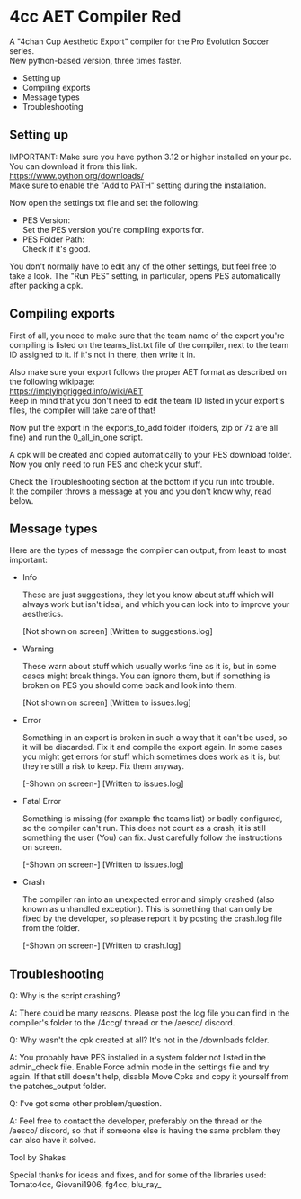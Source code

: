 # 4cc AET Compiler Red
A "4chan Cup Aesthetic Export" compiler for the Pro Evolution Soccer series.  
New python-based version, three times faster.

- Setting up
- Compiling exports
- Message types
- Troubleshooting


## Setting up

IMPORTANT: Make sure you have python 3.12 or higher installed on your pc.  
You can download it from this link.  
https://www.python.org/downloads/  
Make sure to enable the "Add to PATH" setting during the installation.

Now open the settings txt file and set the following:
- PES Version:  
  Set the PES version you're compiling exports for.
- PES Folder Path:  
  Check if it's good.

You don't normally have to edit any of the other settings, but feel free to
take a look. The "Run PES" setting, in particular, opens PES automatically after
packing a cpk.


## Compiling exports

First of all, you need to make sure that the team name of the export you're
compiling is listed on the teams_list.txt file of the compiler, next to the
team ID assigned to it. If it's not in there, then write it in.

Also make sure your export follows the proper AET format as described on the
following wikipage:  
https://implyingrigged.info/wiki/AET  
Keep in mind that you don't need to edit the team ID listed in your export's
files, the compiler will take care of that!

Now put the export in the exports_to_add folder (folders, zip or 7z are all
fine) and run the 0_all_in_one script.

A cpk will be created and copied automatically to your PES download folder.  
Now you only need to run PES and check your stuff.

Check the Troubleshooting section at the bottom if you run into trouble.  
It the compiler throws a message at you and you don't know why, read below.


## Message types

Here are the types of message the compiler can output, from least to most
important:

- Info

  These are just suggestions, they let you know about stuff which will always
  work but isn't ideal, and which you can look into to improve your aesthetics.

  [Not shown on screen] [Written to suggestions.log]

- Warning

  These warn about stuff which usually works fine as it is, but in some cases
  might break things. You can ignore them, but if something is broken on PES you
  should come back and look into them.

  [Not shown on screen] [Written to issues.log]

- Error

  Something in an export is broken in such a way that it can't be used, so it
  will be discarded. Fix it and compile the export again.
  In some cases you might get errors for stuff which sometimes does work as it
  is, but they're still a risk to keep. Fix them anyway.

  [-Shown on screen-] [Written to issues.log]

- Fatal Error

  Something is missing (for example the teams list) or badly configured, so the
  compiler can't run. This does not count as a crash, it is still something
  the user (You) can fix. Just carefully follow the instructions on screen.

  [-Shown on screen-] [Written to issues.log]

- Crash

  The compiler ran into an unexpected error and simply crashed (also known as
  unhandled exception). This is something that can only be fixed by the
  developer, so please report it by posting the crash.log file from the folder.

  [-Shown on screen-] [Written to crash.log]


## Troubleshooting

Q: Why is the script crashing?

  A: There could be many reasons. Please post the log file you can find in the
  compiler's folder to the /4ccg/ thread or the /aesco/ discord.

Q: Why wasn't the cpk created at all? It's not in the /downloads folder.

  A: You probably have PES installed in a system folder not listed in the
  admin_check file. Enable Force admin mode in the settings file and try again.
  If that still doesn't help, disable Move Cpks and copy it yourself from the
  patches_output folder.

Q: I've got some other problem/question.

  A: Feel free to contact the developer, preferably on the thread or the /aesco/
  discord, so that if someone else is having the same problem they can also have
  it solved.



Tool by Shakes

Special thanks for ideas and fixes, and for some of the libraries used:  
Tomato4cc, Giovani1906, fg4cc, blu_ray_
